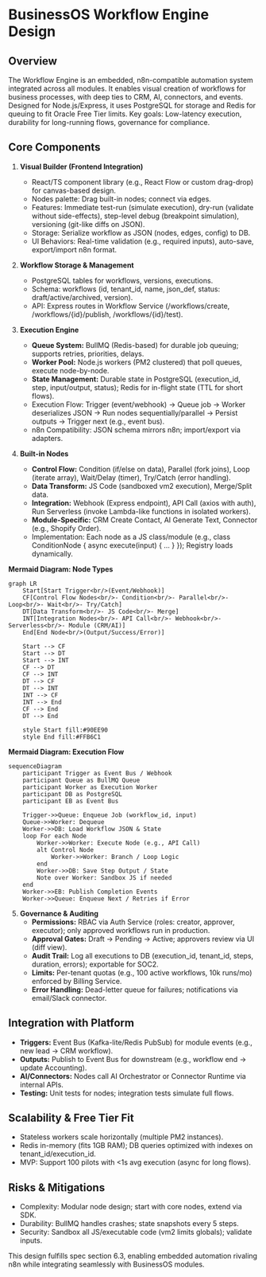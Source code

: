# BusinessOS Workflow Engine Design

## Overview
The Workflow Engine is an embedded, n8n-compatible automation system integrated across all modules. It enables visual creation of workflows for business processes, with deep ties to CRM, AI, connectors, and events. Designed for Node.js/Express, it uses PostgreSQL for storage and Redis for queuing to fit Oracle Free Tier limits. Key goals: Low-latency execution, durability for long-running flows, governance for compliance.

## Core Components
1. **Visual Builder (Frontend Integration)**
   - React/TS component library (e.g., React Flow or custom drag-drop) for canvas-based design.
   - Nodes palette: Drag built-in nodes; connect via edges.
   - Features: Immediate test-run (simulate execution), dry-run (validate without side-effects), step-level debug (breakpoint simulation), versioning (git-like diffs on JSON).
   - Storage: Serialize workflow as JSON (nodes, edges, config) to DB.
   - UI Behaviors: Real-time validation (e.g., required inputs), auto-save, export/import n8n format.

2. **Workflow Storage & Management**
   - PostgreSQL tables for workflows, versions, executions.
   - Schema: workflows (id, tenant_id, name, json_def, status: draft/active/archived, version).
   - API: Express routes in Workflow Service (/workflows/create, /workflows/{id}/publish, /workflows/{id}/test).

3. **Execution Engine**
   - **Queue System:** BullMQ (Redis-based) for durable job queuing; supports retries, priorities, delays.
   - **Worker Pool:** Node.js workers (PM2 clustered) that poll queues, execute node-by-node.
   - **State Management:** Durable state in PostgreSQL (execution_id, step, input/output, status); Redis for in-flight state (TTL for short flows).
   - Execution Flow: Trigger (event/webhook) -> Queue job -> Worker deserializes JSON -> Run nodes sequentially/parallel -> Persist outputs -> Trigger next (e.g., event bus).
   - n8n Compatibility: JSON schema mirrors n8n; import/export via adapters.

4. **Built-in Nodes**
   - **Control Flow:** Condition (if/else on data), Parallel (fork joins), Loop (iterate array), Wait/Delay (timer), Try/Catch (error handling).
   - **Data Transform:** JS Code (sandboxed vm2 execution), Merge/Split data.
   - **Integration:** Webhook (Express endpoint), API Call (axios with auth), Run Serverless (invoke Lambda-like functions in isolated workers).
   - **Module-Specific:** CRM Create Contact, AI Generate Text, Connector (e.g., Shopify Order).
   - Implementation: Each node as a JS class/module (e.g., class ConditionNode { async execute(input) { ... } }); Registry loads dynamically.

**Mermaid Diagram: Node Types**
```mermaid
graph LR
    Start[Start Trigger<br/>(Event/Webhook)]
    CF[Control Flow Nodes<br/>- Condition<br/>- Parallel<br/>- Loop<br/>- Wait<br/>- Try/Catch]
    DT[Data Transform<br/>- JS Code<br/>- Merge]
    INT[Integration Nodes<br/>- API Call<br/>- Webhook<br/>- Serverless<br/>- Module (CRM/AI)]
    End[End Node<br/>(Output/Success/Error)]

    Start --> CF
    Start --> DT
    Start --> INT
    CF --> DT
    CF --> INT
    DT --> CF
    DT --> INT
    INT --> CF
    INT --> End
    CF --> End
    DT --> End

    style Start fill:#90EE90
    style End fill:#FFB6C1
```

**Mermaid Diagram: Execution Flow**
```mermaid
sequenceDiagram
    participant Trigger as Event Bus / Webhook
    participant Queue as BullMQ Queue
    participant Worker as Execution Worker
    participant DB as PostgreSQL
    participant EB as Event Bus

    Trigger->>Queue: Enqueue Job (workflow_id, input)
    Queue->>Worker: Dequeue
    Worker->>DB: Load Workflow JSON & State
    loop For each Node
        Worker->>Worker: Execute Node (e.g., API Call)
        alt Control Node
            Worker->>Worker: Branch / Loop Logic
        end
        Worker->>DB: Save Step Output / State
        Note over Worker: Sandbox JS if needed
    end
    Worker->>EB: Publish Completion Events
    Worker->>Queue: Enqueue Next / Retries if Error
```

5. **Governance & Auditing**
   - **Permissions:** RBAC via Auth Service (roles: creator, approver, executor); only approved workflows run in production.
   - **Approval Gates:** Draft -> Pending -> Active; approvers review via UI (diff view).
   - **Audit Trail:** Log all executions to DB (execution_id, tenant_id, steps, duration, errors); exportable for SOC2.
   - **Limits:** Per-tenant quotas (e.g., 100 active workflows, 10k runs/mo) enforced by Billing Service.
   - **Error Handling:** Dead-letter queue for failures; notifications via email/Slack connector.

## Integration with Platform
- **Triggers:** Event Bus (Kafka-lite/Redis PubSub) for module events (e.g., new lead -> CRM workflow).
- **Outputs:** Publish to Event Bus for downstream (e.g., workflow end -> update Accounting).
- **AI/Connectors:** Nodes call AI Orchestrator or Connector Runtime via internal APIs.
- **Testing:** Unit tests for nodes; integration tests simulate full flows.

## Scalability & Free Tier Fit
- Stateless workers scale horizontally (multiple PM2 instances).
- Redis in-memory (fits 1GB RAM); DB queries optimized with indexes on tenant_id/execution_id.
- MVP: Support 100 pilots with <1s avg execution (async for long flows).

## Risks & Mitigations
- Complexity: Modular node design; start with core nodes, extend via SDK.
- Durability: BullMQ handles crashes; state snapshots every 5 steps.
- Security: Sandbox all JS/executable code (vm2 limits globals); validate inputs.

This design fulfills spec section 6.3, enabling embedded automation rivaling n8n while integrating seamlessly with BusinessOS modules.